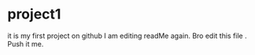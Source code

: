 # project1
it is my first project on github
I am editing readMe again.
Bro edit this file .
Push it me.


